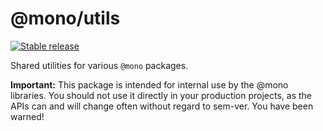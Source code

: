 # @mono/utils

[![Stable release](https://img.shields.io/npm/v/@mono/utils.svg)](https://npm.im/@mono/utils)

Shared utilities for various `@mono` packages.

**Important:** This package is intended for internal use by the @mono libraries. You should not use it directly in your production projects, as the APIs can and will change often without regard to sem-ver. You have been warned!
